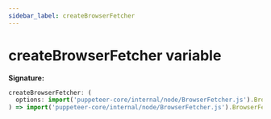 ```yaml
---
sidebar_label: createBrowserFetcher
---
```


# createBrowserFetcher variable

**Signature:**

```typescript
createBrowserFetcher: (
  options: import('puppeteer-core/internal/node/BrowserFetcher.js').BrowserFetcherOptions
) => import('puppeteer-core/internal/node/BrowserFetcher.js').BrowserFetcher;
```
